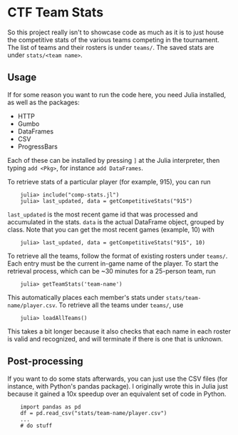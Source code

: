 # CTF Team Stats

So this project really isn't to showcase code as much as it is to just house the competitive stats of the various teams competing in the tournament. The list of teams and their rosters is under `teams/`. The saved stats are under `stats/<team name>`.

## Usage

If for some reason you want to run the code here, you need Julia installed, as well as the packages:
- HTTP
- Gumbo
- DataFrames
- CSV
- ProgressBars

Each of these can be installed by pressing `]` at the Julia interpreter, then typing `add <Pkg>`, for instance `add DataFrames`. 

To retrieve stats of a particular player (for example, 915), you can run

```
    julia> include("comp-stats.jl")
    julia> last_updated, data = getCompetitiveStats("915")
```

`last_updated` is the most recent game id that was processed and accumulated in the stats. `data` is the actual DataFrame object, grouped by class. Note that you can get the most recent games (example, 10) with

```
    julia> last_updated, data = getCompetitiveStats("915", 10)
```

To retrieve all the teams, follow the format of existing rosters under `teams/`. Each entry must be the current in-game name of the player. To start the retrieval process, which can be ~30 minutes for a 25-person team, run

```
    julia> getTeamStats('team-name')
```

This automatically places each member's stats under `stats/team-name/player.csv`. To retrieve all the teams under `teams/`, use

```
    julia> loadAllTeams()
```

This takes a bit longer because it also checks that each name in each roster is valid and recognized, and will terminate if there is one that is unknown.

## Post-processing

If you want to do some stats afterwards, you can just use the CSV files (for instance, with Python's pandas package). I originally wrote this in Julia just because it gained a 10x speedup over an equivalent set of code in Python.

```
    import pandas as pd
    df = pd.read_csv("stats/team-name/player.csv")
    ...
    # do stuff
```